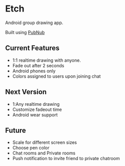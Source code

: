 # Etch
Android group drawing app.

Built using [PubNub][pn]

## Current Features
- 1:1 realtime drawing with anyone.
- Fade out after 2 seconds
- Android phones only
- Colors assigned to users upon joining chat

## Next Version
- 1:Any realtime drawing
- Customize fadeout time
- Android wear support

## Future
- Scale for different screen sizes
- Choose pen color
- Chat rooms and Private rooms
- Push notification to invite friend to private chatroom

[pn]: http://www.pubnub.com
